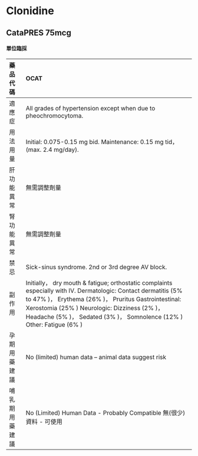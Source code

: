 # Clonidine

## CataPRES 75mcg

#### 單位臨採

| 藥品代碼       | OCAT                                                                                                                                                                                                                                                                                             |
|:---------------|:-------------------------------------------------------------------------------------------------------------------------------------------------------------------------------------------------------------------------------------------------------------------------------------------------|
| 適應症         | All grades of hypertension except when due to pheochromocytoma.                                                                                                                                                                                                                                  |
| 用法用量       | Initial: 0.075-0.15 mg bid. Maintenance: 0.15 mg tid， (max. 2.4 mg/day).                                                                                                                                                                                                                        |
| 肝功能異常     | 無需調整劑量                                                                                                                                                                                                                                                                                     |
| 腎功能異常     | 無需調整劑量                                                                                                                                                                                                                                                                                     |
| 禁忌           | Sick-sinus syndrome. 2nd or 3rd degree AV block.                                                                                                                                                                                                                                                 |
| 副作用         | Initially， dry mouth & fatigue; orthostatic complaints especially with IV. Dermatologic: Contact dermatitis (5% to 47% )， Erythema (26% )， Pruritus Gastrointestinal: Xerostomia (25% ) Neurologic: Dizziness (2% )， Headache (5% )， Sedated (3% )， Somnolence (12% ) Other: Fatigue (6% ) |
| 孕期用藥建議   | No (limited) human data – animal data suggest risk                                                                                                                                                                                                                                               |
| 哺乳期用藥建議 | No (Limited) Human Data - Probably Compatible 無(很少)資料 - 可使用                                                                                                                                                                                                                              |

